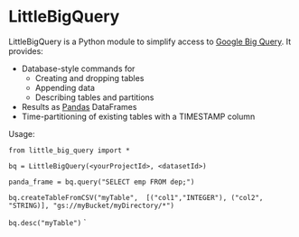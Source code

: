 # LittleBigQuery

LittleBigQuery is a Python module to simplify access to [Google Big Query](bigquery.cloud.google.com).  It provides:

  - Database-style commands for
    - Creating and dropping tables
    - Appending data
    - Describing tables and partitions
  - Results as [Pandas](pandas.pydata.org) DataFrames
  - Time-partitioning of existing tables with a TIMESTAMP column

Usage:

`from little_big_query import *`

`bq = LittleBigQuery(<yourProjectId>, <datasetId>)`

`panda_frame = bq.query("SELECT emp FROM dep;")`

`bq.createTableFromCSV("myTable", 
    [("col1","INTEGER"), ("col2", "STRING)],
    "gs://myBucket/myDirectory/*")`

`bq.desc("myTable")`
`
